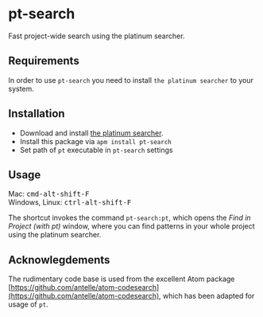 # pt-search

Fast project-wide search using the platinum searcher.

## Requirements

In order to use `pt-search` you need to install `the platinum searcher` to your system.

## Installation

- Download and install [the platinum searcher](https://github.com/monochromegane/the_platinum_searcher).
- Install this package via `apm install pt-search`
- Set path of `pt` executable in `pt-search` settings

## Usage

Mac: <kbd>cmd-alt-shift-F</kbd>  
Windows, Linux: <kbd>ctrl-alt-shift-F</kbd>

The shortcut invokes the command `pt-search:pt`, which opens the *Find in Project (with pt)* window, where you can find patterns in your whole project using the platinum searcher.

## Acknowlegdements

The rudimentary code base is used from the excellent Atom package [https://github.com/antelle/atom-codesearch](https://github.com/antelle/atom-codesearch), which has been adapted for usage of `pt`.
